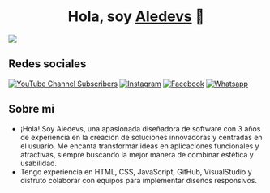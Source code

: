 <div align="center">
<h1 align="center">Hola, soy <a href="https://aristi.dev">Aledevs</a> 👋</h1>
</div>
<img src="https://github.com/user-attachments/assets/3d86f0e7-eeb3-48d7-af3d-b931557b2445">

## Redes sociales
[![YouTube Channel Subscribers](https://img.shields.io/youtube/channel/subscribers/UC-52gmBzNPozCKJrOOMdEMg)](https://youtube.com/@aledevs-u2g?si=WCsFHhPxd7J3gBaf)
[![Instagram](https://img.shields.io/badge/Instagram-%23E4405F.svg?style=for-the-badge&logo=Instagram&logoColor=white)](https://www.instagram.com/alesita17_/?hl=es)
[![Facebook](https://img.shields.io/badge/Facebook-%231877F2.svg?style=for-the-badge&logo=Facebook&logoColor=white)](https://www.facebook.com/aalejandra.cruz0?locale=es_LA)
[![Whatsapp](https://img.shields.io/badge/WhatsApp-25D366?style=for-the-badge&logo=whatsapp&logoColor=white)](https://www.facebook.com/aalejandra.cruz0?locale=es_LA)


## Sobre mi

- ¡Hola! Soy Aledevs, una apasionada diseñadora de software con 3 años de experiencia en la creación de soluciones innovadoras y centradas en el usuario. Me encanta transformar ideas en aplicaciones funcionales y atractivas, siempre buscando la mejor manera de combinar estética y usabilidad.
- Tengo experiencia en HTML, CSS, JavaScript, GitHub, VisualStudio y disfruto colaborar con equipos para implementar diseños responsivos.
                                                                                      
                                                                        
               
